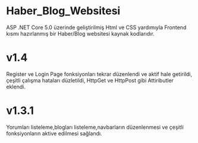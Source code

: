 # Haber_Blog_Websitesi
ASP .NET Core 5.0 üzerinde geliştirilmiş Html ve CSS yardımıyla Frontend kısmı hazırlanmış bir Haber/Blog websitesi kaynak kodlarıdır.

# v1.4
Register ve Login Page fonksiyonları tekrar düzenlendi ve aktif hale getirildi, çeşitli çalışma hataları düzletildi, HttpGet ve HttpPost gibi Attiributler eklendi.


# v1.3.1
Yorumları listeleme,blogları listeleme,navbarların düzenlenmesi ve çeşitli fonksiyonların aktive edilmesi sağlandı.

